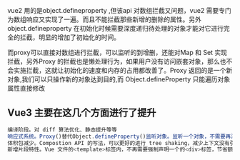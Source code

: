 

vue2 用的是object.defineproperty ,但该api 对数组拦截又问题，vue2 需要专门为数组响应又实现了一遍。而且不能拦截那些新增的删除的属性。另外 object.defineproperty 在初始化时候需要深度递归待处理的对象才能对它进行完全的拦截，明显的增加了初始化的时间。

而proxy可以直接对数组进行拦截，可以监听的到增删，还能对Map 和 Set 实现拦截，另外Proxy 的拦截也是懒处理行为，如果用户没有访问嵌套对象，那么也不会实施拦截，这就让初始化的速度和内存的占用都改善了。Proxy 返回的是一个新对象,我们可以只操作新的对象达到目的,而 Object.defineProperty 只能遍历对象属性直接修改

## Vue3 主要在这几个方面进行了提升
```js
编译阶段。对 diff 算法优化、静态提升等等
响应式系统。Proxy()替代Object.defineProperty()监听对象。监听一个对象，不需要再深度遍历，Proxy()就可以劫持整个对象
体积包减少。Compostion API 的写法，可以更好的进行 tree shaking，减少上下文没有引入的代码，减少打包后的文件体积
新增片段特性。Vue 文件的<template>标签内，不再需要强制声明一个的<div>标签，节省额外的节点开销
```


